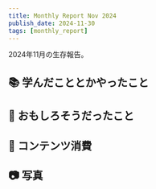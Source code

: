 ```yaml
---
title: Monthly Report Nov 2024
publish_date: 2024-11-30
tags: [monthly_report]
---
```


2024年11月の生存報告。

## 📚 学んだこととかやったこと


## 🧐 おもしろそうだったこと


## 👾 コンテンツ消費


## 📷 写真


